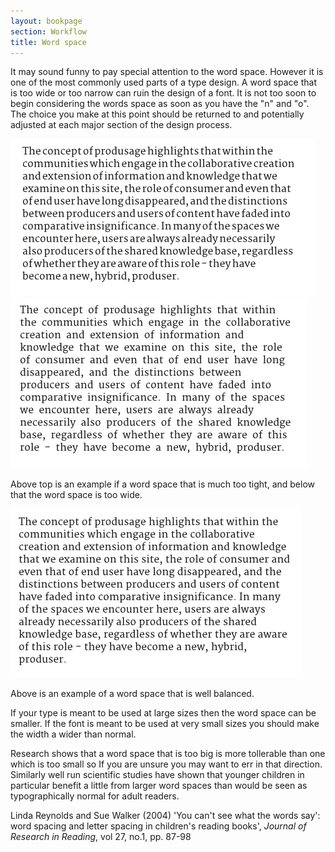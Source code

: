 ```yaml
---
layout: bookpage
section: Workflow
title: Word space
---
```


It may sound funny to pay special attention to the word space. However it is one of the most commonly used parts of a type design. A word space that is too wide or too narrow can ruin the design of a font. It is not too soon to begin considering the words space as soon as you have the "n" and "o". The choice you make at this point should be returned to and potentially adjusted at each major section of the design process.

<img src="Screen%20Shot%202012-12-06%20at%204.51.42%20PM.png" alt="" height="251" width="486">

<img src="Screen%20Shot%202012-12-06%20at%204.51.16%20PM.png" alt="" height="273" width="474">

Above top is an example if a word space that is much too tight, and below that the word space is too wide.

<img src="Screen%20Shot%202012-12-06%20at%204.49.50%20PM.png" alt="" height="270" width="466">

Above is an example of a word space that is well balanced.

If your type is meant to be used at large sizes then the word space can be smaller. If the font is meant to be used at very small sizes you should make the width a wider than normal.

Research shows that a word space that is too big is more tollerable than one which is too small so If you are unsure you may want to err in that direction. Similarly well run scientific studies have shown that younger children in particular benefit a little from larger word spaces than would be seen as typographically normal for adult readers.

<p class="p1">Linda Reynolds and Sue Walker (2004) 'You can't see what the words say': word spacing and letter spacing in children's reading books', <em>Journal of Research in Reading</em>, vol 27, no.1, pp. 87-98</p>